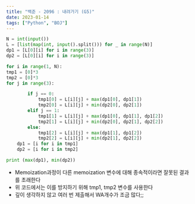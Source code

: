 ```yaml
---
title: "백준 - 2096 : 내려가기 (G5)"
date: 2023-01-14
tags: ["Python", "BOJ"]
---
```


```python
N = int(input())
L = [list(map(int, input().split())) for _ in range(N)]
dp1 = [L[0][i] for i in range(3)]
dp2 = [L[0][i] for i in range(3)]

for i in range(1, N):
tmp1 = [0]*3
tmp2 = [0]*3
for j in range(3):

        if j == 0:
            tmp1[0] = L[i][j] + max(dp1[0], dp1[1])
            tmp2[0] = L[i][j] + min(dp2[0], dp2[1])
        elif j == 1:
            tmp1[1] = L[i][j] + max(dp1[0], dp1[1], dp1[2])
            tmp2[1] = L[i][j] + min(dp2[0], dp2[1], dp2[2])
        else:
            tmp1[2] = L[i][j] + max(dp1[1], dp1[2])
            tmp2[2] = L[i][j] + min(dp2[1], dp2[2])
    dp1 = [i for i in tmp1]
    dp2 = [i for i in tmp2]

print (max(dp1), min(dp2))
```

- Memoization과정이 다른 memoization 변수에 대해 종속적이라면 잘못된 결과를 초래한다
- 위 코드에서는 이를 방지하기 위해 tmp1, tmp2 변수를 사용한다
- 깊이 생각하지 않고 여러 번 제출해서 WA개수가 조금 많다;;
